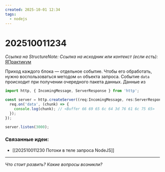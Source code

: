 ```yaml
---
created: 2025-10-01 12:34
tags:
  - nodejs
---
```

# 202510011234
*Ссылка на StructureNote:*
*Ссылка на исходник или контекст (если есть):* [ЯПрактикум](https://practicum.yandex.ru/learn/backend-nodejs/courses/16b47298-e20d-4fde-9619-1ab305039a00/sprints/564238/topics/57910525-b12b-4241-8764-6b23c37a80fc/lessons/da29e3c0-c680-4c56-94af-78e4a9ad0013/)

Приход каждого блока — отдельное событие. Чтобы его обработать, нужно воспользоваться методом `on` объекта запроса. Событие `data` происходит при получении очередного пакета данных. Данные из 

```ts
import http, { IncomingMessage, ServerResponse } from 'http';

const server = http.createServer((req:IncomingMessage, res:ServerResponse) => {
  req.on('data', (chunk) => {
    console.log(chunk); // <Buffer 66 69 65 6c 64 3d 76 61 6c 75 65>
  });
});

server.listen(3000);
```
### Связанные идеи:
* [[202510011230 Потоки в теле запроса NodeJS]]
---

*Что стоит развить? Какие вопросы возникли?*